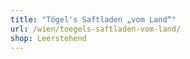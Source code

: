 ```yaml
---
title: "Tögel's Saftladen „vom Land“"
url: /wien/toegels-saftladen-vom-land/
shop: Leerstehend
---
```

